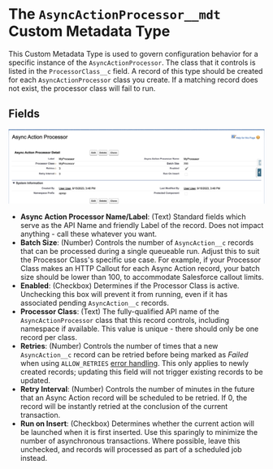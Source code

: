 # The `AsyncActionProcessor__mdt` Custom Metadata Type

This Custom Metadata Type is used to govern configuration behavior for a specific instance of the `AsyncActionProcessor`. The class that it controls is listed in the `ProcessorClass__c` field. A record of this type should be created for each `AsyncActionProcessor` class you create. If a matching record does not exist, the processor class will fail to run. 

## Fields
![An Async Action Processor Record](/media/sample_processor_config.png)
- **Async Action Processor Name/Label**: (Text) Standard fields which serve as the API Name and friendly Label of the record. Does not impact anything - call these whatever you want.
- **Batch Size**: (Number) Controls the number of `AsyncAction__c` records that can be processed during a single queueable run. Adjust this to suit the Processor Class's specific use case. For example, if your Processor Class makes an HTTP Callout for each Async Action record, your batch size should be lower than 100, to accommodate Salesforce callout limits.
- **Enabled**: (Checkbox) Determines if the Processor Class is active. Unchecking this box will prevent it from running, even if it has associated pending `AsyncAction__c` records.
- **Processor Class**: (Text) The fully-qualified API name of the `AsyncActionProcessor` class that this record controls, including namespace if available. This value is unique - there should only be one record per class.
- **Retries**: (Number) Controls the number of times that a new `AsyncAction__c` record can be retried before being marked as _Failed_ when using `ALLOW_RETRIES` [error handling](/docs/ASYNCACTIONPROCESSOR.md#error-handling). This only applies to newly created records; updating this field will not trigger existing records to be updated.
- **Retry Interval**: (Number) Controls the number of minutes in the future that an Async Action record will be scheduled to be retried. If 0, the record will be instantly retried at the conclusion of the current transaction. 
- **Run on Insert**: (Checkbox) Determines whether the current action will be launched when it is first inserted. Use this sparingly to minimize the number of asynchronous transactions. Where possible, leave this unchecked, and records will processed as part of a scheduled job instead.